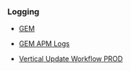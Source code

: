 ### Logging

- [GEM](https://sable-prod-usw2.kb.us-west-2.aws.found.io:9243/app/discover#/?_g=(filters:!(),refreshInterval:(pause:!t,value:0),time:(from:now-7d%2Fd,to:now))&_a=(columns:!(),dataSource:(dataViewId:'32c82d10-080d-11ed-bce0-83ef6bbe7ae8',type:dataView),filters:!(),interval:auto,query:(language:kuery,query:''),sort:!(!('@timestamp',desc))))
- [GEM APM Logs](https://sable-prod-usw2.kb.us-west-2.aws.found.io:9243/app/apm/services/gem-production/overview?comparisonEnabled=true&environment=ENVIRONMENT_ALL&kuery=&latencyAggregationType=avg&offset=1w&rangeFrom=now-7d%2Fd&rangeTo=now&serviceGroup=&transactionType=request)

- [Vertical Update Workflow PROD](https://difywos-prod-usw2.kb.us-west-2.aws.found.io:9243/app/discover#/?_g=(refreshInterval:(pause:!t,value:0),time:(from:now-2d,to:now))&_a=(columns:!(message),filters:!(),index:ed9c6ec0-6901-11ee-ae92-779ec57695c4,interval:auto,query:(language:kuery,query:'log_group:%22%2Faws%2Fvendedlogs%2Fstates%2FWO-SF-VerticalUpdate-SFLogs%22'),sort:!(!('@timestamp',desc))))
